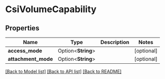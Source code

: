 # CsiVolumeCapability

## Properties

| Name                | Type               | Description | Notes      |
| ------------------- | ------------------ | ----------- | ---------- |
| **access_mode**     | Option<**String**> |             | [optional] |
| **attachment_mode** | Option<**String**> |             | [optional] |

[[Back to Model list]](../README.md#documentation-for-models)
[[Back to API list]](../README.md#documentation-for-api-endpoints)
[[Back to README]](../README.md)
